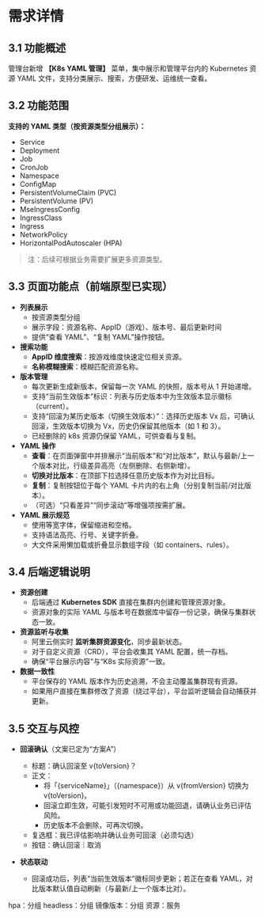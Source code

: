 #  需求详情

## 3.1 功能概述

管理台新增 **【K8s YAML 管理】** 菜单，集中展示和管理平台内的 Kubernetes 资源 YAML 文件，支持分类展示、搜索，方便研发、运维统一查看。

## 3.2 功能范围

**支持的 YAML 类型（按资源类型分组展示）：**

* Service
* Deployment
* Job
* CronJob
* Namespace
* ConfigMap
* PersistentVolumeClaim (PVC)
* PersistentVolume (PV)
* MseIngressConfig
* IngressClass
* Ingress
* NetworkPolicy
* HorizontalPodAutoscaler (HPA)

> 注：后续可根据业务需要扩展更多资源类型。

## 3.3 页面功能点（前端原型已实现）

* **列表展示**
  * 按资源类型分组
  * 展示字段：资源名称、AppID（游戏）、版本号、最后更新时间
  * 提供“查看 YAML”、“复制 YAML”操作按钮。
* **搜索功能**
  * **AppID 维度搜索**：按游戏维度快速定位相关资源。
  * **名称模糊搜索**：模糊匹配资源名称。
* **版本管理**
  * 每次更新生成新版本，保留每一次 YAML 的快照，版本号从 1 开始递增。
  * 支持“当前生效版本”标识：列表与历史版本中为生效版本显示徽标（current）。
  * 支持“回滚为某历史版本（切换生效版本）”：选择历史版本 Vx 后，可确认回滚，生效版本切换为 Vx，历史仍保留其他版本（如 1 和 3）。
  * 已经删除的 k8s 资源仍保留 YAML，可供查看与复制。
* **YAML 操作**
  * **查看**：在页面弹窗中并排展示“当前版本”和“对比版本”，默认与最新/上一个版本对比，行级差异高亮（左侧删除、右侧新增）。
  * **切换对比版本**：在顶部下拉选择任意历史版本作为对比目标。
  * **复制**：复制按钮位于每个 YAML 卡片内的右上角（分别复制当前/对比版本）。
  * （可选）“只看差异”“同步滚动”等增强项按需扩展。
* **YAML 展示规范**
  * 使用等宽字体，保留缩进和空格。
  * 支持语法高亮、行号、关键字折叠。
  * 大文件采用懒加载或折叠显示数组字段（如 containers、rules）。

    

## 3.4 后端逻辑说明

* **资源创建**
  * 后端通过 **Kubernetes SDK** 直接在集群内创建和管理资源对象。
  * 资源对象的实际 YAML 与版本号在数据库中留存一份记录，确保与集群状态一致。
* **资源监听与收集**
  * 阿里云侧实时 **监听集群资源变化**，同步最新状态。
  * 对于自定义资源（CRD），平台会收集其 YAML 配置，统一存档。
  * 确保“平台展示内容”与“K8s 实际资源”一致。
* **数据一致性**
  * 平台保存的 YAML 版本作为历史追溯，不会主动覆盖集群现有资源。
  * 如果用户直接在集群修改了资源（绕过平台），平台监听逻辑会自动捕获并更新。

## 3.5 交互与风控

* **回滚确认**（文案已定为“方案A”）
  * 标题：确认回滚至 v{toVersion}？
  * 正文：
    * 将「{serviceName}」（{namespace}）从 v{fromVersion} 切换为 v{toVersion}。
    * 回滚立即生效，可能引发短时不可用或功能回退，请确认业务已评估风险。
    * 历史版本不会删除，可再次切换。
  * 复选框：我已评估影响并确认业务可回滚（必须勾选）
  * 按钮：确认回滚｜取消

* **状态联动**
  * 回滚成功后，列表“当前生效版本”徽标同步更新；若正在查看 YAML，对比版本默认值自动刷新（与最新/上一个版本比对）。









hpa：分组
headless：分组
镜像版本：分组
资源：服务